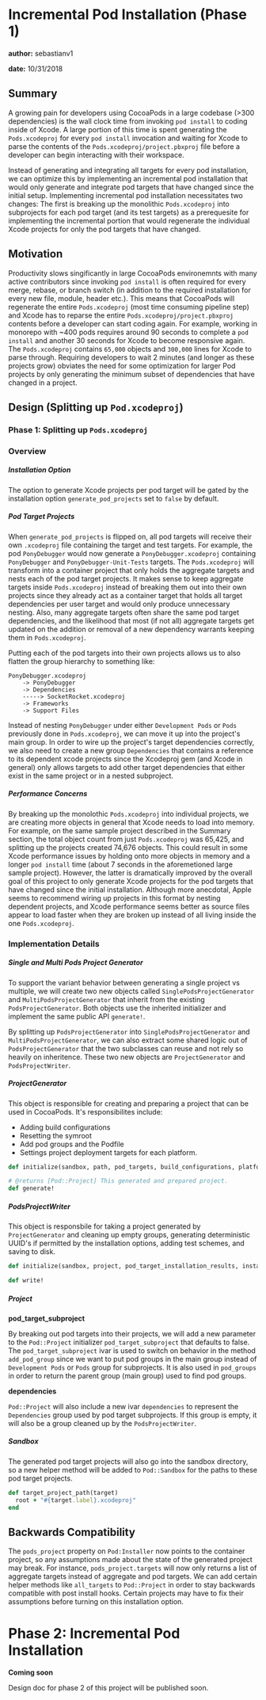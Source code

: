 # Incremental Pod Installation (Phase 1)
**author:** sebastianv1

**date:** 10/31/2018

## Summary
A growing pain for developers using CocoaPods in a large codebase (>300 dependencies) is the wall clock time from invoking `pod install` to coding inside of Xcode. A large portion of this time is spent generating the `Pods.xcodeproj` for every `pod install` invocation and waiting for Xcode to parse the contents of the `Pods.xcodeproj/project.pbxproj` file before a developer can begin interacting with their workspace.

Instead of generating and integrating all targets for every pod installation, we can optimize this by implementing an incremental pod installation that would only generate and integrate pod targets that have changed since the initial setup. Implementing incremental pod installation necessitates two changes: The first is breaking up the monolithic `Pods.xcodeproj` into subprojects for each pod target (and its test targets) as a prerequesite for implementing the incremental portion that would regenerate the individual Xcode projects for only the pod targets that have changed.

## Motivation
Productivity slows singificantly in large CocoaPods environemnts with many active contributors since invoking `pod install` is often required for every merge, rebase, or branch switch (in addition to the required installation for every new file, module, header etc.). This means that CocoaPods will regenerate the entire `Pods.xcodeproj` (most time consuming pipeline step) and Xcode has to reparse the entire `Pods.xcodeproj/project.pbxproj` contents before a developer can start coding again. For example, working in monorepo with ~400 pods requires around 90 seconds to complete a `pod install` and another 30 seconds for Xcode to become responsive again. The `Pods.xcodeproj` contains `65,000` objects and `300,000` lines for Xcode to parse through. Requiring developers to wait 2 minutes (and longer as these projects grow) obviates the need for some optimization for larger Pod projects by only generating the minimum subset of dependencies that have changed in a project.


## Design (Splitting up `Pod.xcodeproj`)
### Phase 1: Splitting up `Pods.xcodeproj`
### Overview
##### Installation Option
The option to generate Xcode projects per pod target will be gated by the installation option `generate_pod_projects` set to `false` by default.

##### Pod Target Projects 
When `generate_pod_projects` is flipped on, all pod targets will receive their own `.xcodeproj` file containing the target and test targets. For example, the pod `PonyDebugger` would now generate a `PonyDebugger.xcodeproj` containing `PonyDebugger` and `PonyDebugger-Unit-Tests` targets. The `Pods.xcodeproj` will transform into a container project that only holds the aggregate targets and nests each of the pod target projects. It makes sense to keep aggregate targets inside `Pods.xcodeproj` instead of breaking them out into their own projects since they already act as a container target that holds all target dependencies per user target and would only produce unnecessary nesting. Also, many aggregate targets often share the same pod target dependencies, and the likelihood that most (if not all) aggregate targets get updated on the addition or removal of a new dependency warrants keeping them in `Pods.xcodeproj`.


Putting each of the pod targets into their own projects allows us to also flatten the group hierarchy to something like:
```
PonyDebugger.xcodeproj
	-> PonyDebugger
	-> Dependencies
	-----> SocketRocket.xcodeproj
	-> Frameworks
	-> Support Files
```
Instead of nesting `PonyDebugger` under either `Development Pods` or `Pods` previously done in `Pods.xcodeproj`, we can move it up into the project's main group. In order to wire up the project's target dependencies correctly, we also need to create a new group `Dependencies` that contains a reference to its dependent xcode projects since the Xcodeproj gem (and Xcode in general) only allows targets to add other target dependencies that either exist in the same project or in a nested subproject.

##### Performance Concerns
By breaking up the monolothic `Pods.xcodeproj` into individual projects, we are creating more objects in general that Xcode needs to load into memory. For example, on the same sample project described in the Summary section, the total object count from just `Pods.xcodeproj` was 65,425,  and splitting up the projects created 74,676 objects. This could result in some Xcode performance issues by holding onto more objects in memory and a longer `pod install` time (about 7 seconds in the aforemetioned large sample project). However, the latter is dramatically improved by the overall goal of this project to only generate Xcode projects for the pod targets that have changed since the initial installation. Although more anecdotal, Apple seems to recommend wiring up projects in this format by nesting dependent projects, and Xcode performance seems better as source files appear to load faster when they are broken up instead of all living inside the one `Pods.xcodeproj`.


### Implementation Details
##### Single and Multi Pods Project Generator
To support the variant behavior between generating a single project vs multiple, we will create two new objects called `SinglePodsProjectGenerator` and `MultiPodsProjectGenerator` that inherit from the existing `PodsProjectGenerator`. Both objects use the inherited initializer and implement the same public API `generate!`.

By splitting up `PodsProjectGenerator` into `SinglePodsProjectGenerator` and `MultiPodsProjectGenerator`, we can also extract some shared logic out of `PodsProjectGenerator` that the two subclasses can reuse and not rely so heavily on inheritence. These two new objects are `ProjectGenerator` and `PodsProjectWriter`.

##### ProjectGenerator
This object is responsible for creating and preparing a project that can be used in CocoaPods. It's responsibilites include:
- Adding build configurations
- Resetting the symroot
- Add pod groups and the Podfile
- Settings project deployment targets for each platform.

```ruby
def initialize(sandbox, path, pod_targets, build_configurations, platforms, pod_target_subproject, object_version=nil, podfile_path=nil)

# @returns [Pod::Project] This generated and prepared project.
def generate!
```

##### PodsProjectWriter
This object is responsbile for taking a project generated by `ProjectGenerator` and cleaning up empty groups, generating deterministic UUID's if permitted by the installation options, adding test schemes, and saving to disk.

```ruby
def initialize(sandbox, project, pod_target_installation_results, installation_options)

def write!
```

##### Project
**pod_target_subproject**

By breaking out pod targets into their projects, we will add a new parameter to the `Pod::Project` initializer `pod_target_subproject` that defaults to false.
The `pod_target_subproject` ivar is used to switch on behavior in the method `add_pod_group` since we want to put pod groups in the main group instead of `Development Pods` or `Pods` group for subprojects. It is also used in `pod_groups` in order to return the parent group (main group) used to find pod groups.

**dependencies**

`Pod::Project` will also include a new ivar `dependencies` to represent the `Dependencies` group used by pod target subprojects. If this group is empty, it will also be a group cleaned up by the `PodsProjectWriter`.

##### Sandbox
The generated pod target projects will also go into the sandbox directory, so a new helper method will be added to `Pod::Sandbox` for the paths to these pod target projects.
```ruby
def target_project_path(target)
  root + "#{target.label}.xcodeproj"
end
```

## Backwards Compatibility
The `pods_project` property on `Pod:Installer` now points to the container project, so any assumptions made about the state of the generated project may break. For instance, `pods_project.targets` will now only returns a list of aggregate targets instead of aggregate and pod targets. We can add certain helper methods like `all_targets` to `Pod::Project` in order to stay backwards compatible with post install hooks. Certain projects may have to fix their assumptions before turning on this installation option.

# Phase 2: Incremental Pod Installation
**Coming soon**

Design doc for phase 2 of this project will be published soon.

